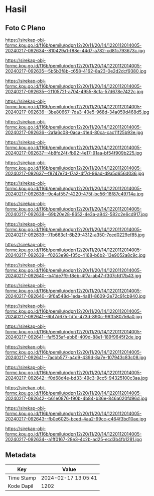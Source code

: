 # Hasil

## Foto C Plano

https://sirekap-obj-formc.kpu.go.id/f16b/pemilu/pdpr/12/20/11/20/14/1220112014005-20240217-092634--810429a1-f88e-44d7-a782-cd81c793673c.jpg

https://sirekap-obj-formc.kpu.go.id/f16b/pemilu/pdpr/12/20/11/20/14/1220112014005-20240217-092635--5b5b3f8b-c658-4162-8a23-0e2d2dcf9380.jpg

https://sirekap-obj-formc.kpu.go.id/f16b/pemilu/pdpr/12/20/11/20/14/1220112014005-20240217-092635--2f10572f-a704-4955-8c1a-57d678e7422c.jpg

https://sirekap-obj-formc.kpu.go.id/f16b/pemilu/pdpr/12/20/11/20/14/1220112014005-20240217-092636--3be80667-7da3-40e5-968d-34a059d468d5.jpg

https://sirekap-obj-formc.kpu.go.id/f16b/pemilu/pdpr/12/20/11/20/14/1220112014005-20240217-092636--2a1a6c08-0aca-41e4-80ca-cac11f25b93e.jpg

https://sirekap-obj-formc.kpu.go.id/f16b/pemilu/pdpr/12/20/11/20/14/1220112014005-20240217-092637--4b8fd24f-fb92-4e17-91aa-bf54f909b225.jpg

https://sirekap-obj-formc.kpu.go.id/f16b/pemilu/pdpr/12/20/11/20/14/1220112014005-20240217-092637--f8747e7d-17a2-4f7d-96ad-d9a5d656d036.jpg

https://sirekap-obj-formc.kpu.go.id/f16b/pemilu/pdpr/12/20/11/20/14/1220112014005-20240217-092638--9c4af557-4220-475f-bc56-18f87c49714a.jpg

https://sirekap-obj-formc.kpu.go.id/f16b/pemilu/pdpr/12/20/11/20/14/1220112014005-20240217-092638--69b20e28-8652-4e3a-a942-582c2e6cd917.jpg

https://sirekap-obj-formc.kpu.go.id/f16b/pemilu/pdpr/12/20/11/20/14/1220112014005-20240217-092639--7fb663c1-6b29-4312-a350-7ced0229ef85.jpg

https://sirekap-obj-formc.kpu.go.id/f16b/pemilu/pdpr/12/20/11/20/14/1220112014005-20240217-092639--f0263e98-f35c-4168-b6b2-13e9052a8c9c.jpg

https://sirekap-obj-formc.kpu.go.id/f16b/pemilu/pdpr/12/20/11/20/14/1220112014005-20240217-092640--b41de7f9-f8eb-4f7a-ab47-f307cfd17b43.jpg

https://sirekap-obj-formc.kpu.go.id/f16b/pemilu/pdpr/12/20/11/20/14/1220112014005-20240217-092640--9f6a548d-1eda-4a81-8609-2e72c91cb940.jpg

https://sirekap-obj-formc.kpu.go.id/f16b/pemilu/pdpr/12/20/11/20/14/1220112014005-20240217-092641--6bf7d675-fdfd-473d-890c-96ff580756a0.jpg

https://sirekap-obj-formc.kpu.go.id/f16b/pemilu/pdpr/12/20/11/20/14/1220112014005-20240217-092641--faf535af-abb6-409d-88e1-189f9645f2de.jpg

https://sirekap-obj-formc.kpu.go.id/f16b/pemilu/pdpr/12/20/11/20/14/1220112014005-20240217-092641--7acbb577-a4d9-439d-8a7e-107943c83c08.jpg

https://sirekap-obj-formc.kpu.go.id/f16b/pemilu/pdpr/12/20/11/20/14/1220112014005-20240217-092642--f0d68d4e-bd33-49c3-9cc5-94325100c3aa.jpg

https://sirekap-obj-formc.kpu.go.id/f16b/pemilu/pdpr/12/20/11/20/14/1220112014005-20240217-092642--b61e0876-f90b-4b84-b36e-846a020fd96d.jpg

https://sirekap-obj-formc.kpu.go.id/f16b/pemilu/pdpr/12/20/11/20/14/1220112014005-20240217-092643--fb0e6025-bced-4aa2-99cc-c464f3bd10ae.jpg

https://sirekap-obj-formc.kpu.go.id/f16b/pemilu/pdpr/12/20/11/20/14/1220112014005-20240217-092634--a1ff0167-28e3-4c2b-ad25-ecd3b4fb1281.jpg


## Metadata

| Key        | Value               |
| ---------- | ------------------- |
| Time Stamp | 2024-02-17 13:05:41 |
| Kode Dapil | 1202                |



